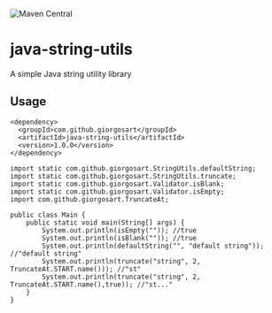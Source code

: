 ![Maven Central](https://img.shields.io/maven-central/v/com.github.giorgosart/java-string-utils.svg)

# java-string-utils
A simple Java string utility library

## Usage
```
<dependency>
  <groupId>com.github.giorgosart</groupId>
  <artifactId>java-string-utils</artifactId>
  <version>1.0.0</version>
</dependency>
```

```
import static com.github.giorgosart.StringUtils.defaultString;
import static com.github.giorgosart.StringUtils.truncate;
import static com.github.giorgosart.Validator.isBlank;
import static com.github.giorgosart.Validator.isEmpty;
import com.github.giorgosart.TruncateAt;

public class Main {
    public static void main(String[] args) {
        System.out.println(isEmpty("")); //true
        System.out.println(isBlank("")); //true
        System.out.println(defaultString("", "default string")); //"default string"
        System.out.println(truncate("string", 2, TruncateAt.START.name())); //"st"
        System.out.println(truncate("string", 2, TruncateAt.START.name(),true)); //"st..."
    }
}
```
